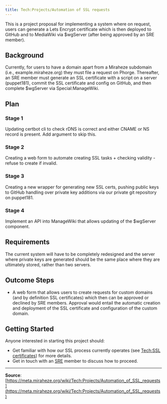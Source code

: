 ```yaml
---
title: Tech:Projects/Automation of SSL requests
---
```


This is a project proposal for implementing a system where on request, users can generate a Lets Encrypt certificate which is then deployed to GitHub and to MediaWiki via $wgServer (after being approved by an SRE member).

## Background 

Currently, for users to have a domain apart from a Miraheze subdomain (i.e., example.miraheze.org) they must file a request on Phorge. Thereafter, an SRE member must generate an SSL certificate with a script on a server (puppet181), commit the SSL certificate and config on GitHub, and then complete $wgServer via Special:ManageWiki.

## Plan 

### Stage 1 

Updating certbot cli to check rDNS is correct and either CNAME or NS record is present. Add argument to skip this.

### Stage 2 

Creating a web form to automate creating SSL tasks + checking validity - refuse to create if invalid.

### Stage 3 

Creating a new wrapper for generating new SSL certs, pushing public keys to GitHub handling over private key additions via our private git repository on puppet181.

### Stage 4 

Implement an API into ManageWiki that allows updating of the $wgServer component.

## Requirements 

The current system will have to be completely redesigned and the server where private keys are generated should be the same place where they are ultimately stored, rather than two servers.

## Outcome Steps 

* A web form that allows users to create requests for custom domains (and by definition SSL certificates) which then can be approved or declined by SRE members. Approval would entail the automatic creation and deployment of the SSL certificate and configuration of the custom domain.

## Getting Started 

Anyone interested in starting this project should:
* Get familiar with how our SSL process currently operates (see [Tech:SSL certificates](/tech-docs/techssl_certificates.md)) for more details.
* Get in touch with an [SRE](https://meta.miraheze.org/wiki/Tech:Organisation#Team:_MediaWiki,_Site_Reliability_Engineering) member to discuss how to proceed.

----
**Source**: [https://meta.miraheze.org/wiki/Tech:Projects/Automation_of_SSL_requests](https://meta.miraheze.org/wiki/Tech:Projects/Automation_of_SSL_requests)